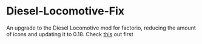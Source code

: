 # Diesel-Locomotive-Fix
An upgrade to the Diesel Locomotive mod for factorio, reducing the amount of icons and updating it to 0.18. Check [this](../../ksmonkey123/factorio_dieselTrains) out first
